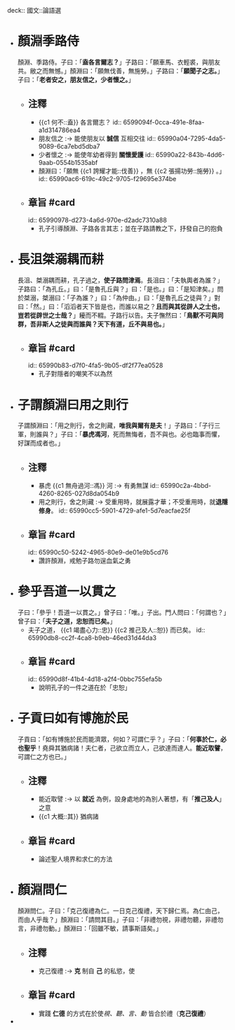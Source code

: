 deck:: 國文::論語選

- # 顏淵季路侍
  顏淵、季路侍。子曰：「**盍各言爾志？**」子路曰：「願車馬、衣輕裘，與朋友共。敝之而無憾。」顏淵曰：「願無伐善，無施勞。」子路曰：「**願聞子之志。**」子曰：「**老者安之，朋友信之，少者懷之。**」
	- ## 注釋
		- {{c1 何不::盍}} 各言爾志？
		  id:: 6599094f-0cca-491e-8faa-a1d314786ea4
		- 朋友信之 :-> 能使朋友以 **誠信** 互相交往
		  id:: 65990a04-7295-4da5-9089-6ca7ebd5dba7
		- 少者懷之 :-> 能使年幼者得到 **關懷愛護**
		  id:: 65990a22-843b-4dd6-9aab-0554b1535abf
		- 顏淵曰：「願無 {{c1 誇耀才能::伐善}} ，無 {{c2 張揚功勞::施勞}} 。」
		  id:: 65990ac6-619c-49c2-9705-f29695e374be
	- ## 章旨 #card
	  id:: 65990978-d273-4a6d-970e-d2adc7310a88
		- 孔子引導顏淵、子路各言其志；並在子路請教之下，抒發自己的抱負
- # 長沮桀溺耦而耕
  長沮、桀溺耦而耕，孔子過之，**使子路問津焉**。長沮曰：「夫執輿者為誰？」子路曰：「為孔丘。」曰：「是魯孔丘與？」曰：「是也。」曰：「是知津矣。」問於桀溺，桀溺曰：「子為誰？」曰：「為仲由。」曰：「是魯孔丘之徒與？」對曰：「然。」曰：「滔滔者天下皆是也，而誰以易之？**且而與其從辟人之士也，豈若從辟世之士哉？**」耰而不輟。子路行以告。夫子憮然曰：「**鳥獸不可與同群，吾非斯人之徒與而誰與？天下有道，丘不與易也。**」
	- ## 章旨 #card
	  id:: 65990b83-d7f0-4fa5-9b05-df2f77ea0528
		- 孔子對隱者的嘲笑不以為然
- # 子謂顏淵曰用之則行
  子謂顏淵曰：「用之則行，舍之則藏，**唯我與爾有是夫**！」子路曰：「子行三軍，則誰與？」子曰：「**暴虎馮河**，死而無悔者，吾不與也。必也臨事而懼，好謀而成者也。」
	- ## 注釋
		- 暴虎 {{c1 無舟過河::馮}} 河 :-> 有勇無謀
		  id:: 65990c2a-4bbd-4260-8265-027d8da054b9
		- 用之則行，舍之則藏 :-> 受重用時，就展露才華；不受重用時，就**退隱修身**。
		  id:: 65990cc5-5901-4729-afe1-5d7eacfae25f
	- ## 章旨 #card
	  id:: 65990c50-5242-4965-80e9-de01e9b5cd76
		- 讚許顏淵，戒勉子路勿逞血氣之勇
- # 參乎吾道一以貫之
  子曰：「參乎！吾道一以貫之。」曾子曰：「唯。」子出。門人問曰：「何謂也？」曾子曰：「**夫子之道，忠恕而已矣。**」
	- 夫子之道， {{c1 竭盡心力::忠}} {{c2 推己及人::恕}} 而已矣。
	  id:: 65990db8-cc2f-4ca8-b9eb-46ed31d44da3
	- ## 章旨 #card
	  id:: 65990d8f-41b4-4d18-a2f4-0bbc755efa5b
		- 說明孔子的一件之道在於「忠恕」
- # 子貢曰如有博施於民
  子貢曰：「如有博施於民而能濟眾，何如？可謂仁乎？」子曰：「**何事於仁，必也聖乎**！堯舜其猶病諸！夫仁者，己欲立而立人，己欲達而達人。**能近取譬**，可謂仁之方也已。」
	- ## 注釋
		- 能近取譬 :-> 以 **就近** 為例，設身處地的為別人著想，有「**推己及人**」之意
		- {{c1 大概::其}} 猶病諸
	- ## 章旨 #card
		- 論述聖人境界和求仁的方法
- # 顏淵問仁
  顏淵問仁。子曰：「克己復禮為仁。一日克己復禮，天下歸仁焉。為仁由己，而由人乎哉？」顏淵曰：「請問其目。」子曰：「非禮勿視，非禮勿聽，非禮勿言，非禮勿動。」顏淵曰：「回雖不敏，請事斯語矣。」
	- ## 注釋
		- 克己復禮 :-> **克** 制自 **己** 的私慾，使
	- ## 章旨 #card
		- 實踐 **仁德** 的方式在於使*視、聽、言、動* 皆合於禮（**克己復禮**）
-